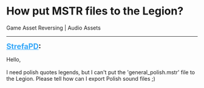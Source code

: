 # How put MSTR files to the Legion?
Game Asset Reversing | Audio Assets

---
<strong style="font-size: 1.4em;"><span style="text-decoration: underline;text-decoration-color: #34a7f9;"><span style="color:#34a7f9;">StrefaPD</span></span>:</strong>

<p>Hello,<br /><br />I need polish quotes legends, but I can&#39;t put the &#39;general_polish.mstr&#39; file to the Legion. Please tell how can I export Polish sound files ;)</p>
